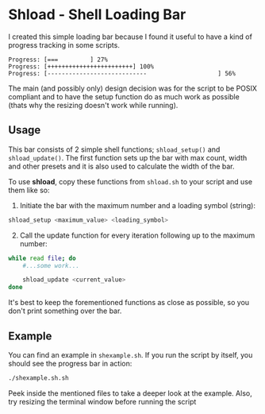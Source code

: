 # Shload - Shell Loading Bar
I created this simple loading bar because I found it useful to have a kind of progress tracking in some scripts.
```
Progress: [===         ] 27%
Progress: [++++++++++++++++++++++++] 100%
Progress: [----------------------------                    ] 56%
```
The main (and possibly only) design decision was for the script to be POSIX compliant and to have the setup function do as much work as possible (thats why the resizing doesn't work while running).

## Usage
This bar consists of 2 simple shell functions; `shload_setup()` and `shload_update()`. The first function sets up the bar with max count, width and other presets and it is also used to calculate the width of the bar.

To use **shload**, copy these functions from `shload.sh` to your script and use them like so:
1. Initiate the bar with the maximum number and a loading symbol (string):
```sh
shload_setup <maximum_value> <loading_symbol>
```
2. Call the update function for every iteration following up to the maximum number:
```sh
while read file; do
    #...some work...

    shload_update <current_value>
done
```
It's best to keep the forementioned functions as close as possible, so you don't print something over the bar.

## Example
You can find an example in `shexample.sh`. If you run the script by itself, you should see the progress bar in action:
```sh
./shexample.sh.sh
```
Peek inside the mentioned files to take a deeper look at the example. Also, try resizing the terminal window before running the script
